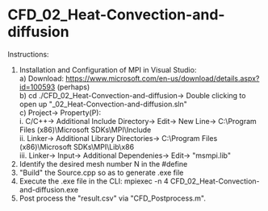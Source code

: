 # CFD_02_Heat-Convection-and-diffusion

Instructions:
1. Installation and Configuration of MPI in Visual Studio:  
  a) Download: https://www.microsoft.com/en-us/download/details.aspx?id=100593 (perhaps)  
  b) cd ./CFD_02_Heat-Convection-and-diffusion-> Double clicking to open up "_02_Heat-Convection-and-diffusion.sln"  
  c) Project-> Property(P):  
    i. C/C++-> Additional Include Directory-> Edit-> New Line-> C:\Program Files (x86)\Microsoft SDKs\MPI\Include  
    ii. Linker-> Additional Library Directories-> C:\Program Files (x86)\Microsoft SDKs\MPI\Lib\x86  
    iii. Linker-> Input-> Additional Dependenies-> Edit-> "msmpi.lib"  
2. Identify the desired mesh number N in the #define  
3. "Build" the Source.cpp so as to generate .exe file  
4. Execute the .exe file in the CLI: mpiexec -n 4 CFD_02_Heat-Convection-and-diffusion.exe  
5. Post process the "result.csv" via "CFD_Postprocess.m".
